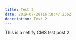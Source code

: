 ```yaml
---
title: Test 2
date: 2019-07-28T16:58:47.236Z
description: Test 2
---
```

This is a netlify CMS test post 2
